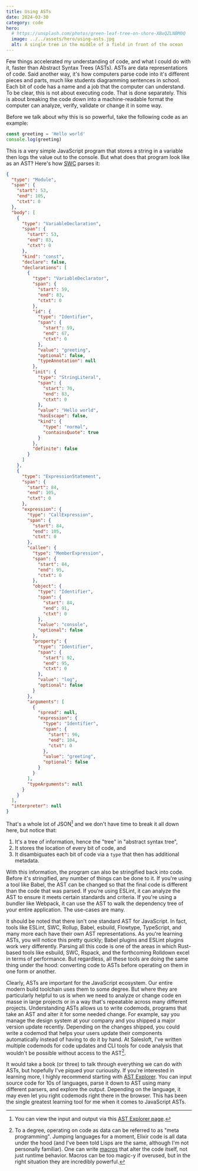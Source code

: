 ```yaml
---
title: Using ASTs
date: 2024-03-30
category: code
hero:
  # https://unsplash.com/photos/green-leaf-tree-on-shore-XBxQZLNBM0Q
  image: ../../assets/hero/using-asts.jpg
  alt: A single tree in the middle of a field in front of the ocean
---
```


Few things accelerated my understanding of code, and what I could do with it, faster than Abstract Syntax Trees (ASTs). ASTs are data representations of code. Said another way, it's how computers parse code into it's different pieces and parts, much like students diagramming sentences in school. Each bit of code has a name and a job that the computer can understand. To be clear, this is not about executing code. That is done separately. This is about breaking the code down into a machine-readable format the computer can analyze, verify, validate or change it in some way.

Before we talk about why this is so powerful, take the following code as an example:

```js
const greeting = 'Hello world'
console.log(greeting)
```

This is a very simple JavaScript program that stores a string in a variable then logs the value out to the console. But what does that program look like as an AST? Here's how [SWC](https://swc.rs/) parses it:

```json
{
  "type": "Module",
  "span": {
    "start": 53,
    "end": 105,
    "ctxt": 0
  },
  "body": [
    {
      "type": "VariableDeclaration",
      "span": {
        "start": 53,
        "end": 83,
        "ctxt": 0
      },
      "kind": "const",
      "declare": false,
      "declarations": [
        {
          "type": "VariableDeclarator",
          "span": {
            "start": 59,
            "end": 83,
            "ctxt": 0
          },
          "id": {
            "type": "Identifier",
            "span": {
              "start": 59,
              "end": 67,
              "ctxt": 0
            },
            "value": "greeting",
            "optional": false,
            "typeAnnotation": null
          },
          "init": {
            "type": "StringLiteral",
            "span": {
              "start": 70,
              "end": 83,
              "ctxt": 0
            },
            "value": "Hello world",
            "hasEscape": false,
            "kind": {
              "type": "normal",
              "containsQuote": true
            }
          },
          "definite": false
        }
      ]
    },
    {
      "type": "ExpressionStatement",
      "span": {
        "start": 84,
        "end": 105,
        "ctxt": 0
      },
      "expression": {
        "type": "CallExpression",
        "span": {
          "start": 84,
          "end": 105,
          "ctxt": 0
        },
        "callee": {
          "type": "MemberExpression",
          "span": {
            "start": 84,
            "end": 95,
            "ctxt": 0
          },
          "object": {
            "type": "Identifier",
            "span": {
              "start": 84,
              "end": 91,
              "ctxt": 0
            },
            "value": "console",
            "optional": false
          },
          "property": {
            "type": "Identifier",
            "span": {
              "start": 92,
              "end": 95,
              "ctxt": 0
            },
            "value": "log",
            "optional": false
          }
        },
        "arguments": [
          {
            "spread": null,
            "expression": {
              "type": "Identifier",
              "span": {
                "start": 96,
                "end": 104,
                "ctxt": 0
              },
              "value": "greeting",
              "optional": false
            }
          }
        ],
        "typeArguments": null
      }
    }
  ],
  "interpreter": null
}
```

That's a whole lot of JSON[^1] and we don't have time to break it all down here, but notice that:

1. It's a tree of information, hence the "tree" in "abstract syntax tree",
2. It stores the location of every bit of code, and
3. It disambiguates each bit of code via a `type` that then has additional metadata.

With this information, the program can also be stringified back into code. Before it's stringified, any number of things can be done to it. If you're using a tool like Babel, the AST can be changed so that the final code is different than the code that was parsed. If you're using ESLint, it can analyze the AST to ensure it meets certain standards and criteria. If you're using a bundler like Webpack, it can use the AST to walk the dependency tree of your entire application. The use-cases are many.

It should be noted that there isn't one standard AST for JavaScript. In fact, tools like ESLint, SWC, Rollup, Babel, esbuild, Flowtype, TypeScript, and many more each have their own AST representations. As you're learning ASTs, you will notice this pretty quickly; Babel plugins and ESLint plugins work very differently. Parsing all this code is one of the areas in which Rust-based tools like esbuild, SWC, Rspack, and the forthcoming Rolldown excel in terms of performance. But regardless, all these tools are doing the same thing under the hood: converting code to ASTs before operating on them in one form or another.

Clearly, ASTs are important for the JavaScript ecosystem. Our entire modern build toolchain uses them to some degree. But where they are particularly helpful to us is when we need to analyze or change code en masse in large projects or in a way that's repeatable across many different projects. Understanding ASTs allows us to write codemods, programs that take an AST and alter it for some needed change. For example, say you manage the design system at your company and you shipped a major version update recently. Depending on the changes shipped, you could write a codemod that helps your users update their components automatically instead of having to do it by hand. At Salesloft, I've written multiple codemods for code updates and CLI tools for code analysis that wouldn't be possible without access to the AST[^2].

It would take a book (or three) to talk through everything we can do with ASTs, but hopefully I've piqued your curiousity. If you're interested in learning more, I highly recommend starting with [AST Explorer](https://astexplorer.net/). You can input source code for 10s of languages, parse it down to AST using many different parsers, and explore the output. Depending on the language, it may even let you right codemods right there in the browser. This has been the single greatest learning tool for me when it comes to JavaScript ASTs.

[^1]: You can view the input and output via this [AST Explorer page](https://astexplorer.net/#/gist/5751074dd7a55393aea9e32c54bbc5f4/ed5f3bd5b3baab0c02d84e89db5f591cd6648abd).
[^2]: To a degree, operating on code as data can be referred to as "meta programming". Jumping languages for a moment, Elixir code is all data under the hood (and I've been told Lisps are the same, although I'm not personally familiar). One can write [macros](https://hexdocs.pm/elixir/macros.html) that alter the code itself, not just runtime behavior. Macros can be too magic-y if overused, but in the right situation they are incredibly powerful.
